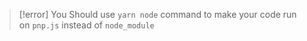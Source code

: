 
> [!error] You Should use
> 	`yarn node` command to make your code run on `pnp.js` instead of `node_module`
